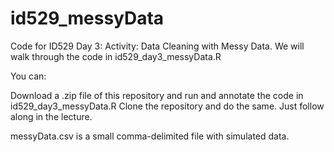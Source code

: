 # id529_messyData

Code for ID529 Day 3: Activity: Data Cleaning with Messy Data. We will walk through the code in id529_day3_messyData.R

You can:

Download a .zip file of this repository and run and annotate the code in id529_day3_messyData.R
Clone the repository and do the same.
Just follow along in the lecture.

messyData.csv is a small comma-delimited file with simulated data.
